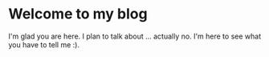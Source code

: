 # Welcome to my blog

I'm glad you are here. I plan to talk about ... actually no. I'm here to see what you have to tell me :).
